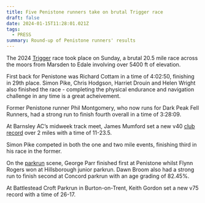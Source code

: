 ```yaml
---
title: Five Penistone runners take on brutal Trigger race
draft: false
date: 2024-01-15T11:28:01.021Z
tags:
  - PRESS
summary: Round-up of Penistone runners' results
---
```

The 2024 [Trigger](https://results.pfrac.co.uk/fell-league-2023/trigger) race took place on Sunday, a brutal 20.5 mile race across the moors from Marsden to Edale involving over 5400 ft of elevation.

First back for Penistone was Richard Cottam in a time of 4:02:50, finishing in 29th place. Simon Pike, Chris Hodgson, Harriet Drouin and Helen Wright also finished the race - completing the physical endurance and navigation challenge in any time is a great acheivement.

Former Penistone runner Phil Montgomery, who now runs for Dark Peak Fell Runners, had a strong run to finish fourth overall in a time of 3:28:09.

At Barnsley AC’s midweek track meet, James Mumford set a new v40 [club record](https://results.pfrac.co.uk/records/) over 2 miles with a time of 11-23.5.

Simon Pike competed in both the one and two mile events, finishing third in his race in the former.

On the [parkrun](https://results.pfrac.co.uk/parkrun-2024/2024-01-13) scene, George Parr finished first at Penistone whilst Flynn Rogers won at Hillsborough junior parkrun. Dawn Broom also had a strong run to finish second at Concord parkrun with an age grading of 82.45%.

At Battlestead Croft Parkrun in Burton-on-Trent, Keith Gordon set a new v75 record with a time of 26-17.